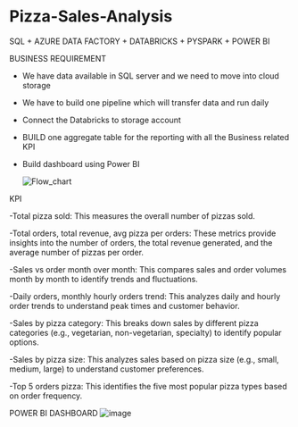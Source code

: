 # Pizza-Sales-Analysis
SQL + AZURE DATA FACTORY + DATABRICKS + PYSPARK + POWER BI

BUSINESS REQUIREMENT

- We have data available in SQL server and we need to move into cloud storage
- We have to build one pipeline which will transfer data and run daily
- Connect the Databricks to storage account
- BUILD one aggregate table for the reporting with all the Business related KPI
- Build dashboard using Power BI

  ![Flow_chart](https://github.com/user-attachments/assets/3c35a3c1-a05b-410a-9c6b-e9eec867839d)

KPI 

-Total pizza sold: This measures the overall number of pizzas sold.

-Total orders, total revenue, avg pizza per orders: These metrics provide insights into the number of orders, the total revenue generated, and the average number of pizzas per order.

-Sales vs order month over month: This compares sales and order volumes month by month to identify trends and fluctuations.

-Daily orders, monthly hourly orders trend: This analyzes daily and hourly order trends to understand peak times and customer behavior.

-Sales by pizza category: This breaks down sales by different pizza categories (e.g., vegetarian, non-vegetarian, specialty) to identify popular options.

-Sales by pizza size: This analyzes sales based on pizza size (e.g., small, medium, large) to understand customer preferences.

-Top 5 orders pizza: This identifies the five most popular pizza types based on order frequency.

POWER BI DASHBOARD
![image](https://github.com/user-attachments/assets/fbf36ed6-59b1-414a-9e26-e7bc45db2f3a)
